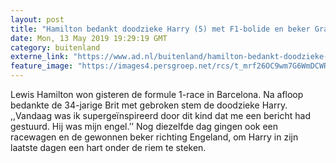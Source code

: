 ```yaml
---
layout: post
title: "Hamilton bedankt doodzieke Harry (5) met F1-bolide en beker Grand Prix Spanje"
date: Mon, 13 May 2019 19:29:19 GMT
category: buitenland
externe_link: "https://www.ad.nl/buitenland/hamilton-bedankt-doodzieke-harry-5-met-f1-bolide-en-beker-grand-prix-spanje~a800e43b/"
feature_image: "https://images4.persgroep.net/rcs/t_mrf26OC9wm7G6WmDCWR6Bm2zg/diocontent/148278633/_fitwidth/400/?appId=21791a8992982cd8da851550a453bd7f&quality=0.7"
---
```


Lewis Hamilton won gisteren de formule 1-race in Barcelona. Na afloop bedankte de 34-jarige Brit met gebroken stem de doodzieke Harry. ,,Vandaag was ik supergeïnspireerd door dit kind dat me een bericht had gestuurd. Hij was mijn engel.’’ Nog diezelfde dag gingen ook een racewagen en de gewonnen beker richting Engeland, om Harry in zijn laatste dagen een hart onder de riem te steken.

